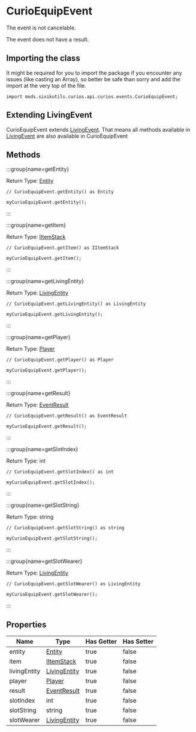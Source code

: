 # CurioEquipEvent

The event is not cancelable.

The event does not have a result.

## Importing the class

It might be required for you to import the package if you encounter any issues (like casting an Array), so better be safe than sorry and add the import at the very top of the file.
```zenscript
import mods.sixikutils.curios.api.curios.events.CurioEquipEvent;
```


## Extending LivingEvent

CurioEquipEvent extends [LivingEvent](/forge/api/event/entity/LivingEvent). That means all methods available in [LivingEvent](/forge/api/event/entity/LivingEvent) are also available in CurioEquipEvent

## Methods

:::group{name=getEntity}

Return Type: [Entity](/vanilla/api/entity/Entity)

```zenscript
// CurioEquipEvent.getEntity() as Entity

myCurioEquipEvent.getEntity();
```

:::

:::group{name=getItem}

Return Type: [IItemStack](/vanilla/api/item/IItemStack)

```zenscript
// CurioEquipEvent.getItem() as IItemStack

myCurioEquipEvent.getItem();
```

:::

:::group{name=getLivingEntity}

Return Type: [LivingEntity](/vanilla/api/entity/LivingEntity)

```zenscript
// CurioEquipEvent.getLivingEntity() as LivingEntity

myCurioEquipEvent.getLivingEntity();
```

:::

:::group{name=getPlayer}

Return Type: [Player](/vanilla/api/entity/type/player/Player)

```zenscript
// CurioEquipEvent.getPlayer() as Player

myCurioEquipEvent.getPlayer();
```

:::

:::group{name=getResult}

Return Type: [EventResult](/forge/api/event/EventResult)

```zenscript
// CurioEquipEvent.getResult() as EventResult

myCurioEquipEvent.getResult();
```

:::

:::group{name=getSlotIndex}

Return Type: int

```zenscript
// CurioEquipEvent.getSlotIndex() as int

myCurioEquipEvent.getSlotIndex();
```

:::

:::group{name=getSlotString}

Return Type: string

```zenscript
// CurioEquipEvent.getSlotString() as string

myCurioEquipEvent.getSlotString();
```

:::

:::group{name=getSlotWearer}

Return Type: [LivingEntity](/vanilla/api/entity/LivingEntity)

```zenscript
// CurioEquipEvent.getSlotWearer() as LivingEntity

myCurioEquipEvent.getSlotWearer();
```

:::


## Properties

|     Name     |                       Type                       | Has Getter | Has Setter |
|--------------|--------------------------------------------------|------------|------------|
| entity       | [Entity](/vanilla/api/entity/Entity)             | true       | false      |
| item         | [IItemStack](/vanilla/api/item/IItemStack)       | true       | false      |
| livingEntity | [LivingEntity](/vanilla/api/entity/LivingEntity) | true       | false      |
| player       | [Player](/vanilla/api/entity/type/player/Player) | true       | false      |
| result       | [EventResult](/forge/api/event/EventResult)      | true       | false      |
| slotIndex    | int                                              | true       | false      |
| slotString   | string                                           | true       | false      |
| slotWearer   | [LivingEntity](/vanilla/api/entity/LivingEntity) | true       | false      |

